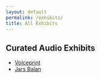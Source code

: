 ```yaml
---
layout: default
permalink: /exhibits/
title: All Exhibits
---
```


<h2 class='page-title'>Curated Audio Exhibits</h2>

<ul>
<li><a href="../exhibits/voiceprint/">Voiceprint</a></li>
<li><a href="../exhibits/jarsBalan/">Jars Balan</a></li>
</ul>